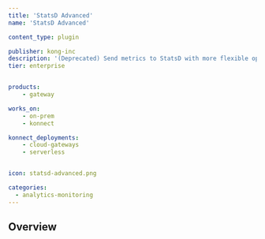 ```yaml
---
title: 'StatsD Advanced'
name: 'StatsD Advanced'

content_type: plugin

publisher: kong-inc
description: '(Deprecated) Send metrics to StatsD with more flexible options'
tier: enterprise


products:
    - gateway

works_on:
    - on-prem
    - konnect

konnect_deployments:
    - cloud-gateways
    - serverless


icon: statsd-advanced.png

categories:
  - analytics-monitoring
---
```


## Overview
